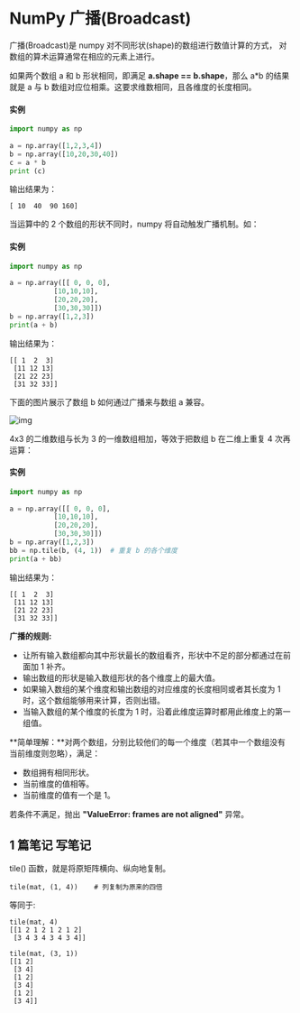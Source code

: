 # NumPy 广播(Broadcast)

广播(Broadcast)是 numpy 对不同形状(shape)的数组进行数值计算的方式， 对数组的算术运算通常在相应的元素上进行。

如果两个数组 a 和 b 形状相同，即满足 **a.shape == b.shape**，那么 a*b 的结果就是 a 与 b 数组对应位相乘。这要求维数相同，且各维度的长度相同。

#### 实例

```python
import numpy as np 
 
a = np.array([1,2,3,4]) 
b = np.array([10,20,30,40]) 
c = a * b 
print (c)
```

输出结果为：

```
[ 10  40  90 160]
```

当运算中的 2 个数组的形状不同时，numpy 将自动触发广播机制。如：

#### 实例

```python
import numpy as np 
 
a = np.array([[ 0, 0, 0],
           [10,10,10],
           [20,20,20],
           [30,30,30]])
b = np.array([1,2,3])
print(a + b)
```

输出结果为：

```
[[ 1  2  3]
 [11 12 13]
 [21 22 23]
 [31 32 33]]
```

下面的图片展示了数组 b 如何通过广播来与数组 a 兼容。

![img](https://www.runoob.com/wp-content/uploads/2018/10/image0020619.gif)

4x3 的二维数组与长为 3 的一维数组相加，等效于把数组 b 在二维上重复 4 次再运算：

#### 实例

```python
import numpy as np 
 
a = np.array([[ 0, 0, 0],
           [10,10,10],
           [20,20,20],
           [30,30,30]])
b = np.array([1,2,3])
bb = np.tile(b, (4, 1))  # 重复 b 的各个维度
print(a + bb)
```

输出结果为：

```
[[ 1  2  3]
 [11 12 13]
 [21 22 23]
 [31 32 33]]
```

**广播的规则:**

- 让所有输入数组都向其中形状最长的数组看齐，形状中不足的部分都通过在前面加 1 补齐。
- 输出数组的形状是输入数组形状的各个维度上的最大值。
- 如果输入数组的某个维度和输出数组的对应维度的长度相同或者其长度为 1 时，这个数组能够用来计算，否则出错。
- 当输入数组的某个维度的长度为 1 时，沿着此维度运算时都用此维度上的第一组值。

**简单理解：**对两个数组，分别比较他们的每一个维度（若其中一个数组没有当前维度则忽略），满足：

- 数组拥有相同形状。
- 当前维度的值相等。
- 当前维度的值有一个是 1。

若条件不满足，抛出 **"ValueError: frames are not aligned"** 异常。

## 1 篇笔记 写笔记

tile() 函数，就是将原矩阵横向、纵向地复制。

```
tile(mat, (1, 4))    # 列复制为原来的四倍
```

等同于:

```
tile(mat, 4)
[[1 2 1 2 1 2 1 2]
 [3 4 3 4 3 4 3 4]]
```

```
tile(mat, (3, 1))
[[1 2]
 [3 4]
 [1 2]
 [3 4]
 [1 2]
 [3 4]]
```